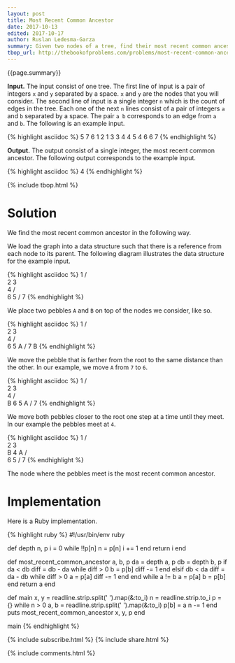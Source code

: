 ```yaml
---
layout: post
title: Most Recent Common Ancestor
date: 2017-10-13
edited: 2017-10-17
author: Ruslan Ledesma-Garza
summary: Given two nodes of a tree, find their most recent common ancestor.
tbop_url: http://thebookofproblems.com/problems/most-recent-common-ancestor
---
```


{{page.summary}}

**Input.**
The input consist of one tree.  The first line of input is a pair of
integers `x` and `y` separated by a space.  `x` and `y` are the nodes
that you will consider.  The second line of input is a single
integer `n` which is the count of edges in the tree.  Each one of the
next `n` lines consist of a pair of integers `a` and `b` separated by a
space. The pair `a b` corresponds to an edge from `a` and `b`.  The
following is an example input.

{% highlight asciidoc %}
5 7
6
1 2
1 3
3 4
4 5
4 6
6 7
{% endhighlight %}

**Output.**
The output consist of a single integer, the most recent common
ancestor.  The following output corresponds to the example input.

{% highlight asciidoc %}
4
{% endhighlight %}

{% include tbop.html %}

# Solution

We find the most recent common ancestor in the following way.

We load the graph into a data structure such that there is a reference
from each node to its parent.  The following diagram illustrates the
data structure for the example input.

{% highlight asciidoc %}
   1
  / \
 2   3
      \
       4
      / \
     6   5
    /
   7
{% endhighlight %}

We place two pebbles `A` and `B` on top of the nodes we consider, like
so.

{% highlight asciidoc %}
   1
  / \
 2   3
      \
       4
      / \
     6   5 A
    /
   7 B
{% endhighlight %}

We move the pebble that is farther from the root to the same distance
than the other.  In our example, we move `A` from `7` to `6`.

{% highlight asciidoc %}
   1
  / \
 2   3
      \
       4
      / \
   B 6   5 A
    /
   7
{% endhighlight %}

We move both pebbles closer to the root one step at a time until they
meet.  In our example the pebbles meet at `4`.

{% highlight asciidoc %}
   1
  / \
 2   3
      \
     B 4 A
      / \
     6   5
    /
   7
{% endhighlight %}

The node where the pebbles meet is the most recent common ancestor.

# Implementation

Here is a Ruby implementation.

{% highlight ruby %}
#!/usr/bin/env ruby

def depth n, p
  i = 0
  while !!p[n]
    n = p[n]
    i += 1
  end
  return i
end

def most_recent_common_ancestor a, b, p
  da = depth a, p
  db = depth b, p
  if da < db
    diff = db - da
    while diff > 0
      b = p[b]
      diff -= 1
    end
  elsif db < da
    diff = da - db
    while diff > 0
      a = p[a]
      diff -= 1
    end
  end
  while a != b
    a = p[a]
    b = p[b]
  end
  return a
end

def main
  x, y = readline.strip.split(' ').map(&:to_i)
  n = readline.strip.to_i
  p = {}
  while n > 0
    a, b = readline.strip.split(' ').map(&:to_i)
    p[b] = a
    n -= 1
  end
  puts most_recent_common_ancestor x, y, p
end

main
{% endhighlight %}

{% include subscribe.html %}
{% include share.html %}

{% include comments.html %}

